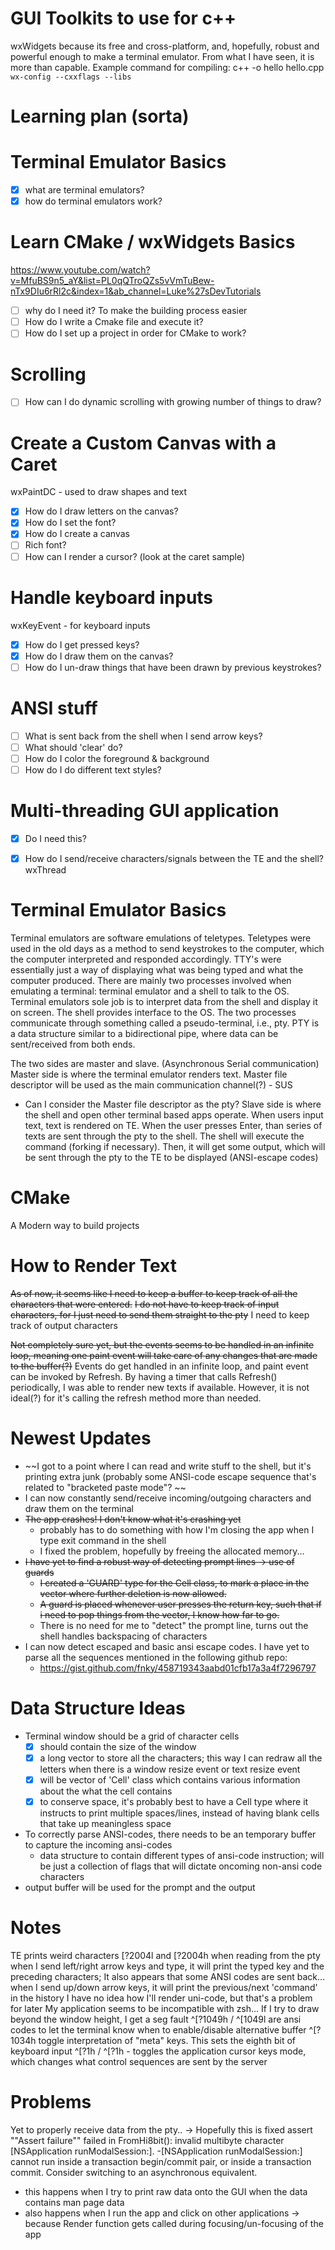 GUI Toolkits to use for c++
===========================
wxWidgets because its free and cross-platform, and, hopefully, robust and powerful enough to make a terminal emulator. From what I have seen, it is more than capable. 
Example command for compiling: c++ -o hello hello.cpp `wx-config --cxxflags --libs`

Learning plan (sorta)
=====================
# Terminal Emulator Basics
- [x] what are terminal emulators? 
- [x] how do terminal emulators work? 

# Learn CMake / wxWidgets Basics
https://www.youtube.com/watch?v=MfuBS9n5_aY&list=PL0qQTroQZs5vVmTuBew-nTx9DIu6rRl2c&index=1&ab_channel=Luke%27sDevTutorials
- [ ] why do I need it? To make the building process easier 
- [ ] How do I write a Cmake file and execute it?
- [ ] How do I set up a project in order for CMake to work?

# Scrolling 
- [ ] How can I do dynamic scrolling with growing number of things to draw?

# Create a Custom Canvas with a Caret
wxPaintDC - used to draw shapes and text 
- [x] How do I draw letters on the canvas?
- [x] How do I set the font?  
- [x] How do I create a canvas
- [ ] Rich font? 
- [ ] How can I render a cursor? (look at the caret sample)

# Handle keyboard inputs 
wxKeyEvent - for keyboard inputs 
- [x] How do I get pressed keys? 
- [x] How do I draw them on the canvas? 
- [ ] How do I un-draw things that have been drawn by previous keystrokes? 

# ANSI stuff
- [ ] What is sent back from the shell when I send arrow keys? 
- [ ] What should 'clear' do?
- [ ] How do I color the foreground & background
- [ ] How do I do different text styles?

# Multi-threading GUI application
- [x] Do I need this?
- [x] How do I send/receive characters/signals between the TE and the shell? 
wxThread


Terminal Emulator Basics
========================
Terminal emulators are software emulations of teletypes.
Teletypes were used in the old days as a method to send keystrokes to the computer, which the computer interpreted and responded accordingly.
TTY's were essentially just a way of displaying what was being typed and what the computer produced. 
There are mainly two processes involved when emulating a terminal: terminal emulator and a shell to talk to the OS. 
Terminal emulators sole job is to interpret data from the shell and display it on screen. 
The shell provides interface to the OS. 
The two processes communicate through something called a pseudo-terminal, i.e., pty. 
PTY is a data structure similar to a bidirectional pipe, where data can be sent/received from both ends.

The two sides are master and slave. (Asynchronous Serial communication)
Master side is where the terminal emulator renders text. 
Master file descriptor will be used as the main communication channel(?) - SUS
- Can I consider the Master file descriptor as the pty?
Slave side is where the shell and open other terminal based apps operate. 
When users input text, text is rendered on TE. When the user presses Enter, than series of texts are sent through the pty to the shell. 
The shell will execute the command (forking if necessary). Then, it will get some output, which will be sent through the pty to the TE to be displayed (ANSI-escape codes)

CMake
=====
A Modern way to build projects

How to Render Text
==================
~~As of now, it seems like I need to keep a buffer to keep track of all the characters that were entered.~~ ~~I do not have to keep track of input characters, for I just need to send them straight to the pty~~ I need to keep track of output characters

~~Not completely sure yet, but the events seems to be handled in an infinite loop, meaning one paint event will take care of any changes that are made to the buffer(?)~~ Events do get handled in an infinite loop, and paint event can be invoked by Refresh. By having a timer that calls Refresh() periodically, I was able to render new texts if available. However, it is not ideal(?) for it's calling the refresh method more than needed.

Newest Updates
==============
- ~~I got to a point where I can read and write stuff to the shell, but it's printing extra junk (probably some ANSI-code escape sequence that's related to "bracketed paste mode"? ~~
- I can now constantly send/receive incoming/outgoing characters and draw them on the terminal
- ~~The app crashes! I don't know what it's crashing yet~~
    - probably has to do something with how I'm closing the app when I type exit command in the shell
    - I fixed the problem, hopefully by freeing the allocated memory...
- ~~I have yet to find a robust way of detecting prompt lines → use of guards~~
    - ~~I created a 'GUARD' type for the Cell class, to mark a place in the vector where further deletion is now allowed.~~
    - ~~A guard is placed whenever user presses the return key, such that if i need to pop things from the vector, I know how far to go.~~
    - There is no need for me to "detect" the prompt line, turns out the shell handles backspacing of characters
- I can now detect escaped and basic ansi escape codes. I have yet to parse all the sequences mentioned in the following github repo:
    - https://gist.github.com/fnky/458719343aabd01cfb17a3a4f7296797

Data Structure Ideas
====================
- Terminal window should be a grid of character cells
    - [x] should contain the size of the window 
    - [x] a long vector to store all the characters; this way I can redraw all the letters when there is a window resize event or text resize event
    - [x] will be vector of 'Cell' class which contains various information about the what the cell contains 
    - [x] to conserve space, it's probably best to have a Cell type where it instructs to print multiple spaces/lines, instead of having blank cells that take up meaningless space
- To correctly parse ANSI-codes, there needs to be an temporary buffer to capture the incoming ansi-codes
    - data structure to contain different types of ansi-code instruction; will be just a collection of flags that will dictate oncoming non-ansi code characters  
- output buffer will be used for the prompt and the output 

Notes
=====
TE prints weird characters [?2004l and [?2004h when reading from the pty 
when I send left/right arrow keys and type, it will print the typed key and the preceding characters; It also appears that some ANSI codes are sent back...
when I send up/down arrow keys, it will print the previous/next 'command' in the history 
I have no idea how I'll render uni-code, but that's a problem for later
My application seems to be incompatible with zsh...
If I try to draw beyond the window height, I get a seg fault
^[?1049h / ^[1049l are ansi codes to let the terminal know when to enable/disable alternative buffer
^[?1034h toggle interpretation of "meta" keys. This sets the eighth bit of keyboard input
^[?1h / ^[?1h - toggles the application cursor keys mode, which changes what control sequences are sent by the server

Problems
========
Yet to properly receive data from the pty.. → Hopefully this is fixed
assert ""Assert failure"" failed in FromHi8bit(): invalid multibyte character
[NSApplication runModalSession:]. -[NSApplication runModalSession:] cannot run inside a transaction begin/commit pair, or inside a transaction commit. Consider switching to an asynchronous equivalent.
- this happens when I try to print raw data onto the GUI when the data contains man page data
- also happens when I run the app and click on other applications -> because Render function gets called during focusing/un-focusing of the app
